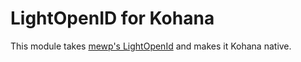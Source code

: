 # LightOpenID for Kohana

This module takes [mewp's LightOpenId](http://code.google.com/p/lightopenid/) and makes it Kohana native.
